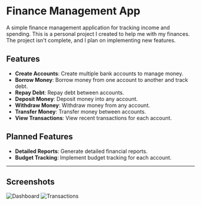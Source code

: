 # Finance Management App

A simple finance management application for tracking income and spending. This is a personal project I created to help me with my finances. The project isn't complete, and I plan on implementing new features.

## Features

- **Create Accounts**: Create multiple bank accounts to manage money.
- **Borrow Money**: Borrow money from one account to another and track debt.
- **Repay Debt**: Repay debt between accounts.
- **Deposit Money**: Deposit money into any account.
- **Withdraw Money**: Withdraw money from any account.
- **Transfer Money**: Transfer money between accounts.
- **View Transactions**: View recent transactions for each account.

## Planned Features

- **Detailed Reports**: Generate detailed financial reports.
- **Budget Tracking**: Implement budget tracking for each account.

---

## Screenshots

![Dashboard](#)
![Transactions](#)